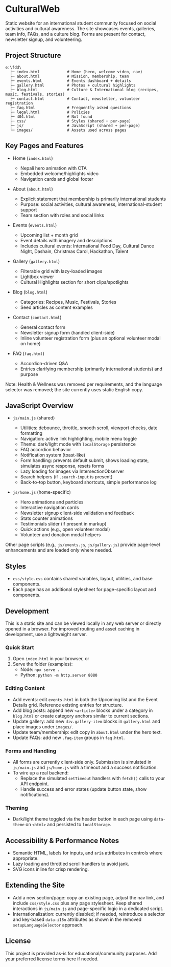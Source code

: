 # CulturalWeb

Static website for an international student community focused on social activities and cultural awareness. The site showcases events, galleries, team info, FAQs, and a culture blog. Forms are present for contact, newsletter signup, and volunteering.

## Project Structure

```
e:\fdd\
  ├─ index.html            # Home (hero, welcome video, nav)
  ├─ about.html            # Mission, membership, team
  ├─ events.html           # Events dashboard + details
  ├─ gallery.html          # Photos + cultural highlights
  ├─ blog.html             # Culture & International blog (recipes, music, festivals, stories)
  ├─ contact.html          # Contact, newsletter, volunteer registration
  ├─ faq.html              # Frequently asked questions
  ├─ legal.html            # Policies
  ├─ 404.html              # Not found
  ├─ css/                  # Styles (shared + per-page)
  ├─ js/                   # JavaScript (shared + per-page)
  └─ images/               # Assets used across pages
```

## Key Pages and Features

- Home (`index.html`)
  - Nepali hero animation with CTA
  - Embedded welcome/highlights video
  - Navigation cards and global footer

- About (`about.html`)
  - Explicit statement that membership is primarily international students
  - Purpose: social activities, cultural awareness, international-student support
  - Team section with roles and social links

- Events (`events.html`)
  - Upcoming list + month grid
  - Event details with imagery and descriptions
  - Includes cultural events: International Food Day, Cultural Dance Night, Dashain, Christmas Carol, Hackathon, Talent

- Gallery (`gallery.html`)
  - Filterable grid with lazy-loaded images
  - Lightbox viewer
  - Cultural Highlights section for short clips/spotlights

- Blog (`blog.html`)
  - Categories: Recipes, Music, Festivals, Stories
  - Seed articles as content examples

- Contact (`contact.html`)
  - General contact form
  - Newsletter signup form (handled client-side)
  - Inline volunteer registration form (plus an optional volunteer modal on home)

- FAQ (`faq.html`)
  - Accordion-driven Q&A
  - Entries clarifying membership (primarily international students) and purpose

Note: Health & Wellness was removed per requirements, and the language selector was removed; the site currently uses static English copy.

## JavaScript Overview

- `js/main.js` (shared)
  - Utilities: debounce, throttle, smooth scroll, viewport checks, date formatting
  - Navigation: active link highlighting, mobile menu toggle
  - Theme: dark/light mode with `localStorage` persistence
  - FAQ accordion behavior
  - Notification system (toast-like)
  - Form handling: prevents default submit, shows loading state, simulates async response, resets forms
  - Lazy loading for images via IntersectionObserver
  - Search helpers (if `.search-input` is present)
  - Back-to-top button, keyboard shortcuts, simple performance log

- `js/home.js` (home-specific)
  - Hero animations and particles
  - Interactive navigation cards
  - Newsletter signup client-side validation and feedback
  - Stats counter animations
  - Testimonials slider (if present in markup)
  - Quick actions (e.g., open volunteer modal)
  - Volunteer and donation modal helpers

Other page scripts (e.g., `js/events.js`, `js/gallery.js`) provide page-level enhancements and are loaded only where needed.

## Styles

- `css/style.css` contains shared variables, layout, utilities, and base components.
- Each page has an additional stylesheet for page-specific layout and components.

## Development

This is a static site and can be viewed locally in any web server or directly opened in a browser. For improved routing and asset caching in development, use a lightweight server.

### Quick Start

1. Open `index.html` in your browser, or
2. Serve the folder (examples):
   - Node: `npx serve .`
   - Python: `python -m http.server 8080`

### Editing Content

- Add events: edit `events.html` in both the Upcoming list and the Event Details grid. Reference existing entries for structure.
- Add blog posts: append new `<article>` blocks under a category in `blog.html` or create category anchors similar to current sections.
- Update gallery: add new `div.gallery-item` blocks in `gallery.html` and place images under `images/`.
- Update team/membership: edit copy in `about.html` under the hero text.
- Update FAQs: add new `.faq-item` groups in `faq.html`.

### Forms and Handling

- All forms are currently client-side only. Submission is simulated in `js/main.js` and `js/home.js` with a timeout and a success notification.
- To wire up a real backend:
  - Replace the simulated `setTimeout` handlers with `fetch()` calls to your API endpoint.
  - Handle success and error states (update button state, show notifications).

### Theming

- Dark/light theme toggled via the header button in each page using `data-theme` on `<html>` and persisted to `localStorage`.

## Accessibility & Performance Notes

- Semantic HTML, labels for inputs, and `aria` attributes in controls where appropriate.
- Lazy loading and throttled scroll handlers to avoid jank.
- SVG icons inline for crisp rendering.

## Extending the Site

- Add a new section/page: copy an existing page, adjust the nav link, and include `css/style.css` plus any page stylesheet. Keep shared interactions in `js/main.js` and page-specific logic in a dedicated script.
- Internationalization: currently disabled; if needed, reintroduce a selector and key-based `data-i18n` attributes as shown in the removed `setupLanguageSelector` approach.

## License

This project is provided as-is for educational/community purposes. Add your preferred license terms here if needed.
